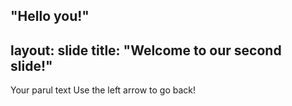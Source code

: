 "Hello you!"
----
layout: slide
title: "Welcome to our second slide!"
---
Your parul text
Use the left arrow to go back!
